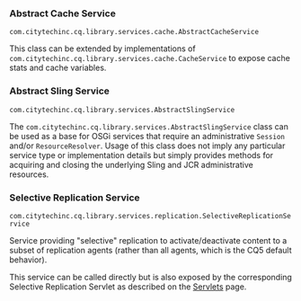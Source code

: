 ### Abstract Cache Service

`com.citytechinc.cq.library.services.cache.AbstractCacheService`

This class can be extended by implementations of `com.citytechinc.cq.library.services.cache.CacheService` to expose cache stats and cache variables.

### Abstract Sling Service

`com.citytechinc.cq.library.services.AbstractSlingService`

The `com.citytechinc.cq.library.services.AbstractSlingService` class can be used as a base for OSGi services that require an administrative `Session` and/or `ResourceResolver`.  Usage of this class does not imply any particular service type or implementation details but simply provides methods for acquiring and closing the underlying Sling and JCR administrative resources.

### Selective Replication Service

`com.citytechinc.cq.library.services.replication.SelectiveReplicationService`

Service providing "selective" replication to activate/deactivate content to a subset of replication agents (rather than all agents, which is the CQ5 default behavior).

This service can be called directly but is also exposed by the corresponding Selective Replication Servlet as described on the [Servlets](https://github.com/Citytechinc/cq-library/wiki/Servlets) page.